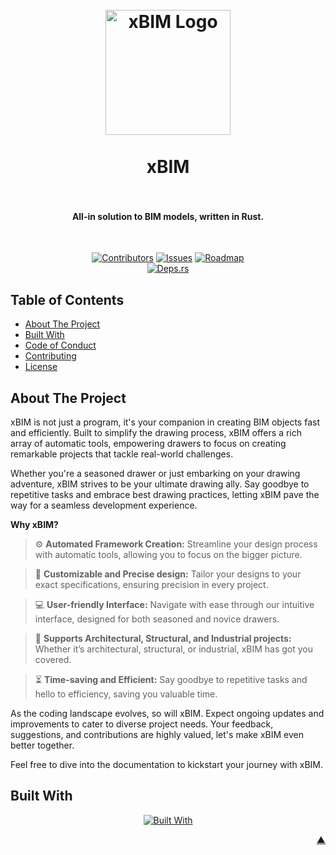 <div id="readme-top"></div>

<h1 align="center">
  <br />
    <a href="https://xodium.org/">
      <img src="https://gist.githubusercontent.com/illyrius666/a38f03b4fbe9b43faa2c5623137c1250/raw/3a1410e77807097bcfbcf963822b41fadd495d9f/xodium.svg" alt="xBIM Logo" width="200">
    </a>
  <br /><br />
  xBIM
  <br /><br />
</h1>

<h4 align="center">All-in solution to BIM models, written in Rust.</h4><br />

<div align="center">

[![Contributors][contributors_shield_url]][contributors_url]
[![Issues][issues_shield_url]][issues_url]
[![Roadmap][roadmap_shield_url]][roadmap_url]<br />
[![Deps.rs][deps_shield_url]][deps_url]
</div>

## Table of Contents

- [About The Project](#about-the-project)
- [Built With](#built-with)
- [Code of Conduct][code_of_conduct_url]
- [Contributing][contributing_url]
- [License][license_url]

## About The Project

xBIM is not just a program, it's your companion in creating BIM objects fast and efficiently. Built to simplify the
drawing process, xBIM offers a rich array of automatic tools, empowering drawers to focus on creating remarkable
projects that tackle real-world challenges.

Whether you're a seasoned drawer or just embarking on your drawing adventure, xBIM strives to be your ultimate drawing
ally. Say goodbye to repetitive tasks and embrace best drawing practices, letting xBIM pave the way for a seamless
development experience.

**Why xBIM?**

> :gear: **Automated Framework Creation:** Streamline your design process with automatic tools, allowing you to focus on
> the bigger picture.

> :straight_ruler: **Customizable and Precise design:** Tailor your designs to your exact specifications, ensuring
> precision in every project.

> :computer: **User-friendly Interface:** Navigate with ease through our intuitive interface, designed for both seasoned
> and novice drawers.

> :triangular_ruler: **Supports Architectural, Structural, and Industrial projects:** Whether it’s architectural,
> structural, or industrial, xBIM has got you covered.

> :hourglass_flowing_sand: **Time-saving and Efficient:** Say goodbye to repetitive tasks and hello to efficiency,
> saving you valuable time.

As the coding landscape evolves, so will xBIM. Expect ongoing updates and improvements to cater to diverse project
needs. Your feedback, suggestions, and contributions are highly valued, let's make xBIM even better together.

Feel free to dive into the documentation to kickstart your journey with xBIM.

## Built With

<div align="center">

[![Built With][built_with_shield_url]][built_with_url]
</div>

<p align="right"><a href="#readme-top">▲</a></p>

[built_with_shield_url]: https://skillicons.dev/icons?i=rust,github,githubactions
[built_with_url]: https://skillicons.dev
[code_of_conduct_url]: https://github.com/XodiumSoftware/xBIM?tab=coc-ov-file
[contributing_url]: https://github.com/XodiumSoftware/xBIM/blob/main/CONTRIBUTING.md
[contributors_shield_url]: https://img.shields.io/github/contributors/XodiumSoftware/xBIM?style=for-the-badge&color=blue
[contributors_url]: https://github.com/XodiumSoftware/xBIM/graphs/contributors
[deps_shield_url]: https://deps.rs/repo/github/XodiumSoftware/xBIM/status.svg?style=for-the-badge
[deps_url]: https://deps.rs/repo/github/XodiumSoftware/xBIM
[issues_shield_url]: https://img.shields.io/github/issues/XodiumSoftware/xBIM?style=for-the-badge&color=yellow
[issues_url]: https://github.com/XodiumSoftware/xBIM/issues
[license_url]: https://github.com/XodiumSoftware/xBIM?tab=AGPL-3.0-1-ov-file
[roadmap_shield_url]: https://img.shields.io/badge/Roadmap-Click%20Me!-purple.svg?style=for-the-badge
[roadmap_url]: https://github.com/orgs/XodiumSoftware/projects/4

